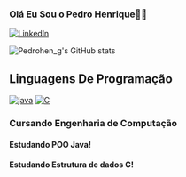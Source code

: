 
### Olá Eu Sou o Pedro Henrique🖐🏼

[![Linkedln](https://img.shields.io/badge/LinkedIn-0077B5?style=for-the-badge&logo=linkedin&logoColor=white)](https://www.linkedin.com/in/pedro-henrique-gomes-silva-6296452b6/) 

![Pedrohen_g's GitHub stats](https://github-readme-stats.vercel.app/api?username=pedrohen-g&show_icons=true&theme=dark)

## Linguagens De Programação
[![java](https://img.shields.io/badge/Java-ED8B00?style=for-the-badge&logo=openjdk&logoColor=white)](https://github.com/pedrohen-g/Java) 
[![C](https://img.shields.io/badge/C-00599C?style=for-the-badge&logo=c&logoColor=white)](https://github.com/pedrohen-g/C)
<br>
### Cursando Engenharia de Computação

#### Estudando POO Java!
#### Estudando Estrutura de dados C!
